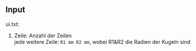 Input
-----
ui.txt:  
1. Zeile: Anzahl der Zeilen  
jede weitere Zeile: `R1 mm R2 mm`, wobei R1&R2 die Radien der Kugeln sind

